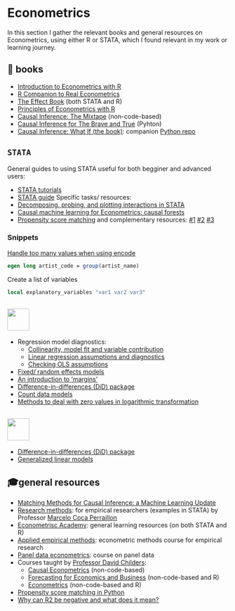 # Econometrics
          
In this section I gather the relevant books and general resources on Econometrics, using either R or STATA, which I found relevant in my work or learning journey.

## 📖 books
- [Introduction to Econometrics with R](https://www.econometrics-with-r.org/index.html)
- [R Companion to Real Econometrics](https://bookdown.org/carillitony/bailey/)
- [The Effect Book](https://theeffectbook.net/ch-EventStudies.html?panelset=stata-code) (both STATA and R)
- [Principles of Econometrics with  R](https://bookdown.org/ccolonescu/RPoE4/)
- [Causal Inference: The Mixtape](https://mixtape.scunning.com/) (non-code-based)
- [Causal Inference for The Brave and True](https://matheusfacure.github.io/python-causality-handbook/landing-page.html) (Pyhton)
- [Causal Inference: What If (the book)](https://www.hsph.harvard.edu/miguel-hernan/causal-inference-book/): companion [Python repo](https://github.com/jrfiedler/causal_inference_python_code)


## ```STATA```
General guides to using STATA useful for both begginer and advanced users:
- [STATA tutorials](https://errickson.net/workshops.html)
- [STATA guide](https://wlm.userweb.mwn.de/Stata/wstatgax.htm)
Specific tasks/ resources:
- [Decomposing, probing, and plotting interactions in STATA](https://stats.oarc.ucla.edu/stata/seminars/interactions-stata/)
- [Causal machine learning for Econometrics: causal forests](https://towardsdatascience.com/causal-machine-learning-for-econometrics-causal-forests-5ab3aec825a7)
- [Propensity score matching](https://www.ssc.wisc.edu/sscc/pubs/stata_psmatch.htm) and complementary resources: [#1](https://www.stata.com/meeting/italy14/abstracts/materials/it14_grotta.pdf) [#2](https://rpubs.com/buidiengiau/psm-stata) [#3](https://medium.com/@thestataguide/propensity-score-matching-in-stata-ba77178e4611)

### Snippets
[Handle too many values when using encode](https://www.statalist.org/forums/forum/general-stata-discussion/general/1359717-error-message-too-many-values-when-using-encode-command)
```stata
egen long artist_code = group(artist_name)
```

Create a list of variables
```stata
local explanatory_variables "var1 var2 var3"
```

## <img height=50 src="https://cdn.jsdelivr.net/gh/devicons/devicon/icons/rstudio/rstudio-original.svg" />
- Regression model diagnostics:
  - [Collinearity, model fit and variable contribution](https://cran.r-project.org/web/packages/olsrr/vignettes/regression_diagnostics.html)
  - [Linear regression assumptions and diagnostics](http://www.sthda.com/english/articles/39-regression-model-diagnostics/161-linear-regression-assumptions-and-diagnostics-in-r-essentials/)
  - [Checking OLS assumptions](https://www.rpubs.com/elliottb90/olsassumptions)
- [Fixed/ random effects models](https://rstudio-pubs-static.s3.amazonaws.com/372492_3e05f38dd3f248e89cdedd317d603b9a.html)
- [An introduction to ‘margins’](https://cran.r-project.org/web/packages/margins/vignettes/Introduction.html?utm_source=pocket_mylist)
- [Difference-in-differences (DiD) package](https://bcallaway11.github.io/did/)
- [Count data models](https://stats.oarc.ucla.edu/stata/seminars/regression-models-with-count-data/)
- [Methods to deal with zero values in logarithmic transformation](https://aosmith.rbind.io/2018/09/19/the-log-0-problem/#generate-log-normal-data-with-0-values)

## <img height=50 src="https://cdn.jsdelivr.net/gh/devicons/devicon/icons/python/python-original.svg" />
- [Difference-in-differences (DiD) package](https://differences.readthedocs.io/en/latest/getting_started/index.html)
- [Generalized linear models](https://towardsdatascience.com/scikit-learns-generalized-linear-models-4899695445fa)

## 🎓general resources
- [Matching Methods for Causal Inference: a Machine Learning Update](https://humboldt-wi.github.io/blog/research/applied_predictive_modeling_19/matching_methods/)
- [Research methods](https://clas.ucdenver.edu/marcelo-perraillon/teaching/health-services-research-methods-i-hsmp-7607): for empirical researchers (examples in STATA) by Professor [Marcelo Coca Perraillon](https://clas.ucdenver.edu/marcelo-perraillon/)
- [Econometrisc Academy](https://sites.google.com/site/econometricsacademy/home?authuser=0): general learning resources (on both STATA and R)
- [Applied empirical methods](https://github.com/paulgp/applied-methods-phd): econometric methods course for empirical research
- [Panel data econometrics](https://sites.google.com/view/christophe-hurlin/teaching-resources/panel-data-econometrics?utm_source=pocket_mylist): course on panel data
- Courses taught by [Professor David Childers](https://donskerclass.github.io/):
  - [Causal Econometrics](https://donskerclass.github.io/CausalEconometrics.html) (non-code-based)
  - [Forecasting for Economics and Business](https://donskerclass.github.io/Forecasting.html) (non-code-based and R)
  - [Econometrics](https://donskerclass.github.io/EconometricsII/Econometrics.html) (non-code-based and R)
- [Propensity score matching in Python](https://towardsdatascience.com/psmpy-propensity-score-matching-in-python-a3e0cd4d2631)
- [Why can R2 be negative and what does it mean?](https://stats.stackexchange.com/questions/183265/what-does-negative-r-squared-mean)
